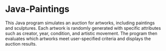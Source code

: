 # Java-Paintings
This Java program simulates an auction for artworks, including paintings and sculptures. Each artwork is randomly generated with specific attributes such as creator, year, condition, and artistic movement. The program then evaluates which artworks meet user-specified criteria and displays the auction results.
